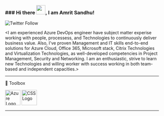 ### ### Hi there <img src="https://raw.githubusercontent.com/MartinHeinz/MartinHeinz/master/wave.gif" width="30px">, I am Amrit Sandhu!

![Twitter Follow](https://img.shields.io/twitter/follow/real_ASandhu?style=social)

<I am experienced Azure DevOps engineer have subject matter experise working with people, processess, and Technologies to continuously deliver business value.
Also, I've proven Management and IT skills end-to-end solutions for Azure Cloud, Office 365, Microsoft stack, Citrix Technologies and Virtualization Technologies, as well-developed competencies in Project Management, Security and Networking.
I am an enthusiastic, strive to learn new Technologies and willing worker with success working in both team-based and independent capacities.>

---

🧰 Toolbox

<img src="https://worldvectorlogo.com/download/azure-1.svg" alt="Azure Logo" width="50" height="50"/> <img src="https://worldvectorlogo.com/download/azure-1.svg" alt="CSS Logo" width="50" height="50"/>

---


<!--
**A-Sandhu/A-Sandhu** is a ✨ _special_ ✨ repository because its `README.md` (this file) appears on your GitHub profile.

Here are some ideas to get you started:

- 🔭 I’m currently working on ...
- 🌱 I’m currently learning ...
- 👯 I’m looking to collaborate on ...
- 🤔 I’m looking for help with ...
- 💬 Ask me about ...
- 📫 How to reach me: ...
- 😄 Pronouns: ...
- ⚡ Fun fact: ...
-->
